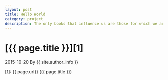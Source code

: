 ```yaml
---
layout: post
title: Hello World 
category: project
description: The only books that influence us are those for which we are ready, and which have gone a little farther down our particular path than we have yet got ourselves. – E.M. Forster, Novelist
---
```

# [{{ page.title }}][1]
2015-10-20 By {{ site.author_info }}


[Aaron]:   https://jiabai.github.io/Aaron  "Aaron"
[1]:    {{ page.url}}  ({{ page.title }})
